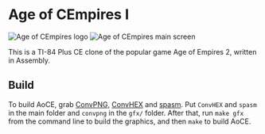 # Age of CEmpires I
![Age of CEmpires logo](https://i.imgur.com/655vywO.png)
![Age of CEmpires main screen](https://i.imgur.com/1Pe3326.png)

This is a TI-84 Plus CE clone of the popular game Age of Empires 2, written in Assembly.

## Build
To build AoCE, grab [ConvPNG](https://github.com/mateoconlechuga/convpng/releases), [ConvHEX](https://github.com/mateoconlechuga/convhex/releases) and [spasm](https://github.com/alberthdev/spasm-ng/releases). Put `ConvHEX` and `spasm` in the main folder and `convpng` in the `gfx/` folder. After that, run `make gfx` from the command line to build the graphics, and then `make` to build AoCE.
